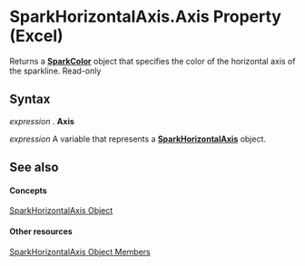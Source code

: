 
# SparkHorizontalAxis.Axis Property (Excel)

Returns a  **[SparkColor](3de82c5c-eb0a-ab39-64a8-00f4c005c6af.md)** object that specifies the color of the horizontal axis of the sparkline. Read-only


## Syntax

 _expression_ . **Axis**

 _expression_ A variable that represents a **[SparkHorizontalAxis](2926cb18-c3a2-6a09-16da-ccec15c7f391.md)** object.


## See also


#### Concepts


[SparkHorizontalAxis Object](2926cb18-c3a2-6a09-16da-ccec15c7f391.md)
#### Other resources


[SparkHorizontalAxis Object Members](b9dfd1d4-a181-5d4b-b6ae-104827baf2f5.md)
